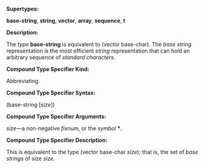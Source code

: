 

**Supertypes:** 

**base-string**, **string**, **vector**, **array**, **sequence**, **t** 

**Description:** 

The *type* **base-string** is equivalent to (vector base-char). The *base string* representation is the most efficient *string* representation that can hold an arbitrary sequence of *standard characters*. 

**Compound Type Specifier Kind:** 

Abbreviating. 

**Compound Type Specifier Syntax:** 

(base-string [*size*]) 



 

 

**Compound Type Specifier Arguments:** 

*size*—a non-negative *fixnum*, or the *symbol* **\***. 

**Compound Type Specifier Description:** 

This is equivalent to the type (vector base-char *size*); that is, the set of *base strings* of size *size*. 